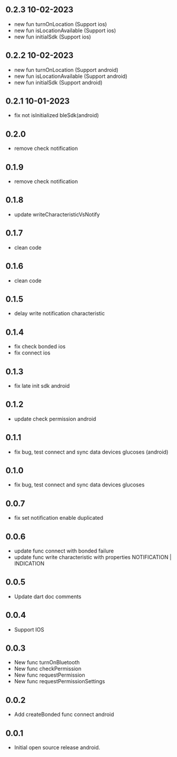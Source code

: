 ## 0.2.3 10-02-2023

- new fun turnOnLocation (Support ios)
- new fun isLocationAvailable (Support ios)
- new fun initialSdk (Support ios)

## 0.2.2 10-02-2023

- new fun turnOnLocation (Support android)
- new fun isLocationAvailable (Support android)
- new fun initialSdk (Support android)

## 0.2.1 10-01-2023

- fix not isInitialized bleSdk(android)

## 0.2.0

- remove check notification

## 0.1.9

- remove check notification

## 0.1.8

- update writeCharacteristicVsNotify

## 0.1.7

- clean code

## 0.1.6

- clean code

## 0.1.5

- delay write notification characteristic

## 0.1.4

- fix check bonded ios
- fix connect ios

## 0.1.3

- fix late init sdk android

## 0.1.2

- update check permission android

## 0.1.1

- fix bug, test connect and sync data devices glucoses (android)

## 0.1.0

- fix bug, test connect and sync data devices glucoses

## 0.0.7

- fix set notification enable duplicated

## 0.0.6

- update func connect with bonded failure
- update func write characteristic with properties NOTIFICATION | INDICATION

## 0.0.5

- Update dart doc comments

## 0.0.4

- Support IOS

## 0.0.3

- New func turnOnBluetooth
- New func checkPermission
- New func requestPermission
- New func requestPermissionSettings

## 0.0.2

- Add createBonded func connect android

## 0.0.1

- Initial open source release android.
